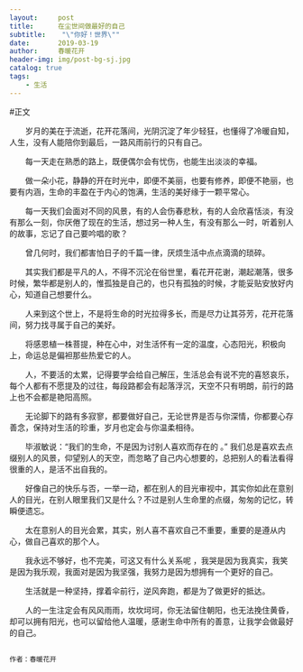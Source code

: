 ```yaml
---
layout:     post
title:      在尘世间做最好的自己
subtitle:    "\"你好！世界\""
date:       2019-03-19
author:     春暖花开
header-img: img/post-bg-sj.jpg
catalog: true
tags:
    - 生活
---
```

#正文



　　岁月的美在于流逝，花开花落间，光阴沉淀了年少轻狂，也懂得了冷暖自知，人生，没有人能陪你到最后，一路风雨前行的只有自己。
  
　　每一天走在熟悉的路上，既便偶尔会有忧伤，也能生出淡淡的幸福。
  
　　做一朵小花，静静的开在时光中，即便不美丽，也要有修养，即便不艳丽，也要有内涵，生命的丰盈在于内心的饱满，生活的美好缘于一颗平常心。
  
　　每一天我们会面对不同的风景，有的人会伤春悲秋，有的人会欣喜恬淡，有没有那么一刻，你厌倦了现在的生活，想过另一种人生，有没有那么一时，听着别人的故事，忘记了自己要吟唱的歌？
  
　　曾几何时，我们都害怕日子的千篇一律，厌烦生活中点点滴滴的琐碎。
  
　　其实我们都是平凡的人，不得不沉沦在俗世里，看花开花谢，潮起潮落，很多时候，繁华都是别人的，惟孤独是自己的，也只有孤独的时候，才能妥贴安放好内心，知道自己想要什么。
  
　　人来到这个世上，不是将生命的时光拉得多长，而是尽力让其芬芳，花开花落间，努力找寻属于自己的美好。
  
　　将感恩植一株菩提，种在心中，对生活怀有一定的温度，心态阳光，积极向上，命运总是偏袒那些热爱它的人。
  
　　人，不要活的太累，记得要学会给自己解压，生活总会有说不完的喜怒哀乐，每个人都有不愿提及的过往，每段路都会有起落浮沉，天空不只有明朗，前行的路上也不会都是艳阳高照。
  
　　无论脚下的路有多寂寥，都要做好自己，无论世界是否与你深情，你都要心存善念，保持对生活的珍重，岁月也定会与你温柔相待。
  
　　毕淑敏说：“我们的生命，不是因为讨别人喜欢而存在的 。” 我们总是喜欢去点缀别人的风景，仰望别人的天空，而忽略了自己内心想要的，总把别人的看法看得很重的人，是活不出自我的。
  
　　好像自己的快乐与否，一举一动，都在别人的目光审视中，其实你如此在意别人的目光，在别人眼里我们又是什么？不过是别人生命里的点缀，匆匆的记忆，转瞬便遗忘。
  
　　太在意别人的目光会累，其实，别人喜不喜欢自己不重要，重要的是遵从内心，做自己喜欢的那个人。
  
　　我永远不够好，也不完美，可这又有什么关系呢 ，我哭是因为我真实，我笑是因为我乐观，我面对是因为我坚强，我努力是因为想拥有一个更好的自己。
  
　　生活就是一种坚持，撑着伞前行，逆风奔跑，都是为了做更好的抵达。
  
　　人的一生注定会有风风雨雨，坎坎坷坷，你无法留住朝阳，也无法挽住黄昏，却可以拥有阳光，也可以留给他人温暖，感谢生命中所有的善意，让我学会做最好的自己。
                                                                                                           
                                                                                                                作者：春暖花开 
